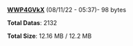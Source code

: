 [**WWP4GVkX**](/data/WWP4GVkX.txt) (08/11/22 - 05:37)- 98 bytes

**Total Datas**: 2132

**Total Size**: 12.16 MB / 12.2 MB